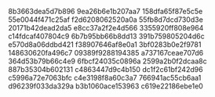 8b3663dea5d7b896
9ea26b6e1b207aa7
158dfa65f87e5c5e
55e0044f471c25af
f2d6208062520a0a
55fb8d7dcd730d3e
20171b42dead2da5
e8cc37a2f2e4d566
3355920ff808e964
c14fdcaf407804c9
6b7b95bb66b8dd13
391b759805204d6c
e570d8a06ddbd421
f38907646af8e0a1
3bf0283b0e2f9781
148630620fa496c7
09389f9288194385
a737167ceae707d6
364d53b79b66c4e9
6fbcf24035c0896a
2599a2b0f2dcaa8c
887b35304b602131
c4863447d9c4b150
dc1f2c61bf242d96
c5996a72e7063bfc
c4e3198f8a60c3a7
766941ac55cb6aa1
d96239f033da329a
b3b1060ace153963
c619e22186ebe1e0
